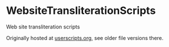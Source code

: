 # WebsiteTransliterationScripts
Web site transliteration scripts

Originally hosted at [userscripts.org](https://userscripts-mirror.org/users/podomart.html), see older file versions there.
